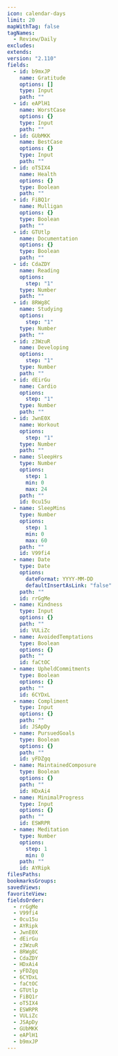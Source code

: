```yaml
---
icon: calendar-days
limit: 20
mapWithTag: false
tagNames:
  - Review/Daily
excludes: 
extends: 
version: "2.110"
fields:
  - id: b9mxJP
    name: Gratitude
    options: []
    type: Input
    path: ""
  - id: eAPlH1
    name: WorstCase
    options: {}
    type: Input
    path: ""
  - id: GUbMKK
    name: BestCase
    options: {}
    type: Input
    path: ""
  - id: oT5IX4
    name: Health
    options: {}
    type: Boolean
    path: ""
  - id: FiBQ1r
    name: Mulligan
    options: {}
    type: Boolean
    path: ""
  - id: GTUtlp
    name: Documentation
    options: {}
    type: Boolean
    path: ""
  - id: CdaZDY
    name: Reading
    options:
      step: "1"
    type: Number
    path: ""
  - id: 8RWg8C
    name: Studying
    options:
      step: "1"
    type: Number
    path: ""
  - id: z3WzuR
    name: Developing
    options:
      step: "1"
    type: Number
    path: ""
  - id: dEirGu
    name: Cardio
    options:
      step: "1"
    type: Number
    path: ""
  - id: JwnE0X
    name: Workout
    options:
      step: "1"
    type: Number
    path: ""
  - name: SleepHrs
    type: Number
    options:
      step: 1
      min: 0
      max: 24
    path: ""
    id: 0cu15u
  - name: SleepMins
    type: Number
    options:
      step: 1
      min: 0
      max: 60
    path: ""
    id: V99fi4
  - name: Date
    type: Date
    options:
      dateFormat: YYYY-MM-DD
      defaultInsertAsLink: "false"
    path: ""
    id: rrGgMe
  - name: Kindness
    type: Input
    options: {}
    path: ""
    id: VULiZc
  - name: AvoidedTemptations
    type: Boolean
    options: {}
    path: ""
    id: faCtOC
  - name: UpheldCommitments
    type: Boolean
    options: {}
    path: ""
    id: 6CYDxL
  - name: Compliment
    type: Input
    options: {}
    path: ""
    id: JSApDy
  - name: PursuedGoals
    type: Boolean
    options: {}
    path: ""
    id: yFDZgq
  - name: MaintainedComposure
    type: Boolean
    options: {}
    path: ""
    id: HDxAi4
  - name: MinimalProgress
    type: Input
    options: {}
    path: ""
    id: ESWRPR
  - name: Meditation
    type: Number
    options:
      step: 1
      min: 0
    path: ""
    id: AYRipk
filesPaths: 
bookmarksGroups: 
savedViews: 
favoriteView: 
fieldsOrder:
  - rrGgMe
  - V99fi4
  - 0cu15u
  - AYRipk
  - JwnE0X
  - dEirGu
  - z3WzuR
  - 8RWg8C
  - CdaZDY
  - HDxAi4
  - yFDZgq
  - 6CYDxL
  - faCtOC
  - GTUtlp
  - FiBQ1r
  - oT5IX4
  - ESWRPR
  - VULiZc
  - JSApDy
  - GUbMKK
  - eAPlH1
  - b9mxJP
---
```

